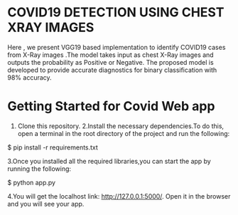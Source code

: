 # COVID19 DETECTION USING CHEST XRAY IMAGES 

Here , we present VGG19 based implementation to identify COVID19 cases from X-Ray images .The model takes input as chest X-Ray images and outputs the probability as Positive or Negative.
The proposed model is developed to provide accurate diagnostics for binary classification with 98% accuracy.


# Getting Started for Covid Web app


1. Clone this repository.
2.Install the necessary dependencies.To do this, open a terminal in the root directory of the project and run the following:

$ pip install -r requirements.txt

3.Once you installed all the required libraries,you can start the app by running the following:

$ python app.py

4.You will get the localhost link: 
http://127.0.0.1:5000/.
Open it in the browser and you will see your app.



